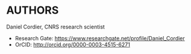 # AUTHORS

Daniel Cordier, CNRS research scientist

 - Research Gate: https://www.researchgate.net/profile/Daniel_Cordier
 - OrCID: http://orcid.org/0000-0003-4515-6271
